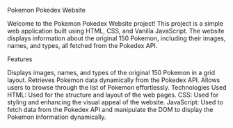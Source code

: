 Pokemon Pokedex Website

Welcome to the Pokemon Pokedex Website project! This project is a simple web application built using HTML, CSS, and Vanilla JavaScript. The website displays information about the original 150 Pokemon, including their images, names, and types, all fetched from the Pokedex API.

Features

Displays images, names, and types of the original 150 Pokemon in a grid layout.
Retrieves Pokemon data dynamically from the Pokedex API.
Allows users to browse through the list of Pokemon effortlessly.
Technologies Used
HTML: Used for the structure and layout of the web pages.
CSS: Used for styling and enhancing the visual appeal of the website.
JavaScript: Used to fetch data from the Pokedex API and manipulate the DOM to display the Pokemon information dynamically.
